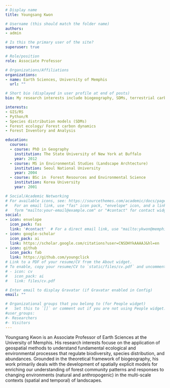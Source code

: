 ```yaml
---
# Display name
title: Youngsang Kwon

# Username (this should match the folder name)
authors:
- admin

# Is this the primary user of the site?
superuser: true

# Role/position
role: Associate Professor

# Organizations/Affiliations
organizations:
- name: Earth Sciences, University of Memphis
  url: ""

# Short bio (displayed in user profile at end of posts)
bio: My research interests include biogeography, SDMs, terrestrial carbon dynamics and programmable matter.

interests:
- GIS/RS
- Python/R
- Species distribution models (SDMs)
- Forest ecology/ Forest carbon dynamics
- Forest Inventory and Analysis

education:
  courses:
  - course: PhD in Geography
    institution: The State University of New York at Buffalo
    year: 2012
  - course: MS in Environmental Studies (Landscape Archtecture)
    institution: Seoul National University
    year: 2004
  - course: BSc in  Forest Resources and Environmental Science
    institution: Korea University
    year: 2001

# Social/Academic Networking
# For available icons, see: https://sourcethemes.com/academic/docs/page-builder/#icons
#   For an email link, use "fas" icon pack, "envelope" icon, and a link in the
#   form "mailto:your-email@example.com" or "#contact" for contact widget.
social:
- icon: envelope
  icon_pack: fas
  link: '#contact'  # For a direct email link, use "mailto:ykwon@memphis.edu".
- icon: google-scholar
  icon_pack: ai
  link: https://scholar.google.com/citations?user=CNSDHYkAAAAJ&hl=en
- icon: github
  icon_pack: fab
  link: https://github.com/youngclick
# Link to a PDF of your resume/CV from the About widget.
# To enable, copy your resume/CV to `static/files/cv.pdf` and uncomment the lines below.
# - icon: cv
#   icon_pack: ai
#   link: files/cv.pdf

# Enter email to display Gravatar (if Gravatar enabled in Config)
email: ""

# Organizational groups that you belong to (for People widget)
#   Set this to `[]` or comment out if you are not using People widget.
#user_groups:
#- Researchers
#- Visitors
---
```


Youngsang Kwon is an Associate Professor of Earth Sciences at the University of Memphis. His research interests focuse on the application of geospatial methods to understand fundamental ecological and environmental processes that regulate biodiversity, species distribution, and abundances. Grounded in the theoretical framework of biogeography, his work primarily deals with the development of spatially explicit models for enriching our understanding of forest community patterns and responses to changing environments (natural and anthropogenic) in the multi-scale contexts (spatial and temporal) of landscapes.
